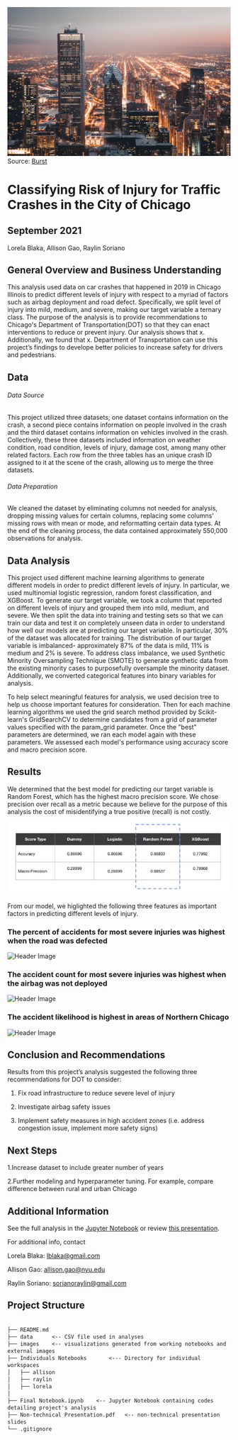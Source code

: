![Header Image](https://github.com/raylinsoriano/Project_3_Classification/blob/main/Images/chicago-city-lights-at-night.jpg)
Source: [Burst](https://burst.shopify.com/photos/chicago-city-lights-at-night?q=chicago)

# Classifying Risk of Injury for Traffic Crashes in the City of Chicago

## September 2021

Lorela Blaka, Allison Gao, Raylin Soriano


## General Overview and Business Understanding
This analysis used data on car crashes that happened in 2019 in Chicago Illinois to predict different levels of injury with respect to a myriad of factors such as airbag deployment and road defect. Specifically, we split level of injury into mild, medium, and severe, making our target variable a ternary class. 
The purpose of the analysis is to provide recommendations to Chicago's Department of Transportation(DOT) so that they can enact interventions to reduce or prevent injury. Our analysis shows that x. Additionally, we found that x. Department of Transportation can use this project’s findings to develope better policies to increase safety for drivers and pedestrians. 

## Data 

###### Data Source
This project utilized three datasets; one dataset contains information on the crash, a second piece contains information on people involved in the crash and the third dataset contains information on vehicles involved in the crash. Collectively, these three datasets included information on weather condition, road condition, levels of injury, damage cost, among many other related factors. Each row from the three tables has an unique crash ID assigned to it at the scene of the crash, allowing us to merge the three datasets. 

###### Data Preparation
We cleaned the dataset by eliminating columns not needed for analysis, dropping missing values for certain columns, replacing some columns' missing rows with mean or mode, and reformatting certain data types. At the end of the cleaning process, the data contained approximately 550,000 observations for analysis. 

## Data Analysis 

This project used different machine learning algorithms to generate different models in order to predict different levels of injury. In particular, we used multinomial logistic regression, random forest classification, and XGBoost. To generate our target variable, we took a column that reported on different levels of injury and grouped them into mild, medium, and severe. We then split the data into training and testing sets so that we can train our data and test it on completely unseen data in order to understand how well our models are at predicting our target variable. In particular, 30% of the dataset was allocated for training. The distribution of our target variable is imbalanced- approximately 87% of the data is mild, 11% is medium and 2% is severe. To address class imbalance, we used Synthetic Minority Oversampling Technique (SMOTE) to generate synthetic data from the  existing minority cases to purposefully oversample the minority dataset. Additionally, we converted categorical features into binary variables for analysis. 

To help select meaningful features for analysis, we used decision tree to help us choose important features for consideration. Then for each machine learning algorithms we used the grid search method provided by Scikit-learn's GridSearchCV to determine candidates from a grid of parameter values specified with the param_grid parameter. Once the "best" parameters are determined, we ran each model again with these parameters. We assessed each model's performance using accuracy score and macro precision score. 

## Results 

We determined that the best model for predicting our target variable is Random Forest, which has the highest macro precision score. We chose precision over recall as a metric because we believe for the purpose of this analysis the cost of misidentifying a true positive (recall) is not costly. 

![Header Image](https://github.com/raylinsoriano/Project_3_Classification/blob/main/Images/Screen%20Shot%202021-09-16%20at%209.32.22%20PM.png)

From our model, we higlighted the following three features as important factors in predicting different levels of injury. 


### The percent of accidents for most severe injuries was highest when the road was defected

![Header Image](x)



### The accident count for most severe injuries was highest when the airbag was not deployed


![Header Image](x)


### The accident likelihood is highest in areas of Northern Chicago 

![Header Image](x)




## Conclusion and Recommendations 

Results from this project’s analysis suggested the following three recommendations for DOT to consider:

1. Fix road infrastructure to reduce severe level of injury 

2. Investigate airbag safety issues 

3. Implement safety measures in high accident zones (i.e. address congestion issue, implement more safety signs) 


## Next Steps

1.Increase dataset to include greater number of years 

2.Further modeling and hyperparameter tuning. For example, compare difference between rural and urban Chicago 



## Additional Information

See the full analysis in the [Jupyter Notebook](x) or review [this presentation](x).

For additional info, contact

Lorela Blaka: lblaka@gmail.com

Allison Gao: allison.gao@nyu.edu

Raylin Soriano: sorianoraylin@gmail.com

## Project Structure 

```## Project Structure

├── README.md
├── data      <-- CSV file used in analyses
├── images    <-- visualizations generated from working notebooks and external images
├── Individuals Notebooks       <--- Directory for individual workspaces
│   ├── allison
│   ├── raylin
│   ├── lorela
│   
├── Final Notebook.ipynb    <-- Jupyter Notebook containing codes detailing project's analysis 
├── Non-technical Presentation.pdf   <-- non-technical presentation slides
└── .gitignore

